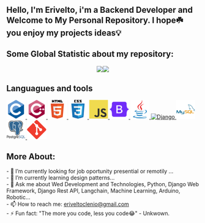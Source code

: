 ## Hello, I'm Erivelto, i'm a Backend Developer and Welcome to My Personal Repository. I hope☘️ you enjoy my projects ideas💡

<h2> Some Global Statistic about my repository:</h2>
<div style="display:flex; flex-direction:row; justify-content: center; align-Items:center;">
  <a href="https://github.com/anuraghazra/github-readme-stats">
    <img height=200 align="center" src="https://github-readme-stats.vercel.app/api?username=eriveltosilva&show_icons=true&theme=algolia" />
  </a>

  <a href="https://github.com/anuraghazra/convoychat">
    <img height=200 align="center" src="https://github-readme-stats.vercel.app/api/top-langs/?username=eriveltosilva&layout=compact&langs_count=10&theme=algolia" />
  </a>
</div>


<h2> Languagues and tools</h2>
<a href="#"> 
 <img width="50" height="50" src="https://github.com/EriveltoSilva/EriveltoSilva/blob/main/assets/c-original.svg" alt="C" >
</a>
<a href="#">
  <img width="50" height="50" src="https://github.com/EriveltoSilva/EriveltoSilva/blob/main/assets/cplusplus-original.svg" alt="C++" >
</a>    

<a href="#">
  <img width="50" height="50" src="https://github.com/EriveltoSilva/EriveltoSilva/blob/main/assets/html5-original-wordmark.svg" alt="HTML5" >
</a>    

<a href="#">
  <img width="50" height="50"  src="https://github.com/EriveltoSilva/EriveltoSilva/blob/main/assets/css3-original-wordmark.svg" alt="CSS3" >
</a>    
 
<a href="#">
  <img width="50" height="50" src="https://github.com/EriveltoSilva/EriveltoSilva/blob/main/assets/javascript-original.svg" alt="JavaScript" >
</a>

 <a href="#">
  <img width="50" height="50" src="https://raw.githubusercontent.com/devicons/devicon/master/icons/bootstrap/bootstrap-plain.svg" alt="Bootstrap" >
</a>    

<a href="#">
  <img width="50" height="50" src="https://github.com/EriveltoSilva/EriveltoSilva/blob/main/assets/java-original.svg" alt="Java" >
</a>    
  
<a href="#">
  <img width="50" height="50" src="https://github.com/EriveltoSilva/EriveltoSilva/blob/main/assets/django-original-wordmark.svg" alt="Django" >
</a>
  
<a href="#">
  <img width="50" height="50"  src="https://github.com/EriveltoSilva/EriveltoSilva/blob/main/assets/mysql-original-wordmark.svg" alt="MySql" >
</a>

<a href="#">
  <img width="50" height="50" src="https://github.com/EriveltoSilva/EriveltoSilva/blob/main/assets/postgresql-original-wordmark.svg" alt="PostgresSql" >
</a>
 
<a href="#">
  <img width="50" height="50" src="https://github.com/EriveltoSilva/EriveltoSilva/blob/main/assets/68747470733a2f2f7777772e766563746f726c6f676f2e7a6f6e652f6c6f676f732f6769742d73636d2f6769742d73636d2d69636f6e2e737667.svg" alt="GitHub" >
</a>    

<h2> More About:</h2>
- 🔭 I’m currently looking for job oportunity presential or remotily ...<br/>
- 🌱 I’m currently learning design patterns...<br/>
- 💬 Ask me about Wed Development and Technologies, Python, Django Web Framework, Django Rest API, Langchain, Machine Learning, Arduino, Robotic...<br/>
- 📫 How to reach me: <a href="mailto:eriveltoclenio@email.com">eriveltoclenio@gmail.com</a><br/>
- ⚡ Fun fact: "The more you code, less you code😂" - Unkwown.<br/>
